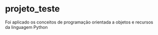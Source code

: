 # projeto_teste
Foi aplicado  os conceitos de programação orientada a objetos e recursos da linguagem Python
